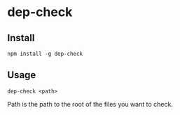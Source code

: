 # dep-check

## Install
`npm install -g dep-check`

## Usage
`dep-check <path>`

Path is the path to the root of the files you want to check.
